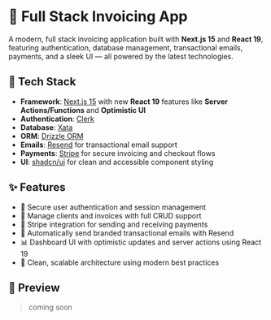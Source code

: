 # 🧾 Full Stack Invoicing App

A modern, full stack invoicing application built with **Next.js 15** and **React 19**, featuring authentication, database management, transactional emails, payments, and a sleek UI — all powered by the latest technologies.

## 🚀 Tech Stack

- **Framework**: [Next.js 15](https://nextjs.org/) with new **React 19** features like **Server Actions/Functions** and **Optimistic UI**
- **Authentication**: [Clerk](https://spacejelly.dev/clerk)
- **Database**: [Xata](https://spacejelly.dev/xata)
- **ORM**: [Drizzle ORM](https://orm.drizzle.team/)
- **Emails**: [Resend](https://resend.com/) for transactional email support
- **Payments**: [Stripe](https://stripe.com/) for secure invoicing and checkout flows
- **UI**: [shadcn/ui](https://ui.shadcn.com/) for clean and accessible component styling

## ✨ Features

- 🔐 Secure user authentication and session management
- 💼 Manage clients and invoices with full CRUD support
- 💸 Stripe integration for sending and receiving payments
- 📧 Automatically send branded transactional emails with Resend
- 📊 Dashboard UI with optimistic updates and server actions using React 19
- 🧠 Clean, scalable architecture using modern best practices

##  👀 Preview

> coming soon